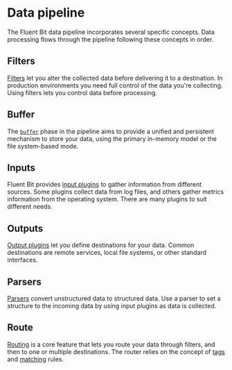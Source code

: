 # Data pipeline

The Fluent Bit data pipeline incorporates several specific concepts. Data processing flows through the pipeline following these concepts in order.

## Filters

[Filters](../pipeline/filters.md) let you alter the collected data before delivering it to a destination. In production environments you need full control of the data you're collecting. Using filters lets you control data before processing.

## Buffer

The [`buffer`](./buffering.md) phase in the pipeline aims to provide a unified and persistent mechanism to store your data, using the primary in-memory model or the file system-based mode.

## Inputs

Fluent Bit provides [input plugins](../pipeline/inputs.md) to gather information from different sources. Some plugins collect data from log files, and others gather metrics information from the operating system. There are many plugins to suit different needs.

## Outputs

[Output plugins](../pipeline/outputs.md) let you define destinations for your data. Common destinations are remote services, local file systems, or other standard interfaces.

## Parsers

[Parsers](../pipeline.parsers.md) convert unstructured data to structured data. Use a parser to set a structure to the incoming data by using input plugins as data is collected.

## Route

[Routing](../pipeline/router.md) is a core feature that lets you route your data through filters, and then to one or multiple destinations. The router relies on the concept of [tags](../concepts/key-concepts#tag.md) and [matching](../concepts/key-concepts#match.md) rules.
